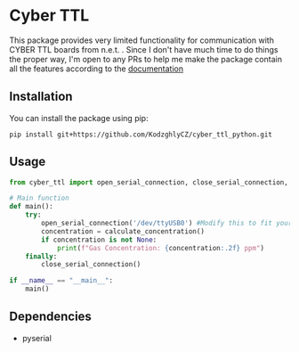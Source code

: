 # Cyber TTL 

This package provides very limited functionality for communication with CYBER TTL boards from n.e.t. . Since I don't have much time to do things the proper way, I'm open to any PRs to help me make the package contain all the features according to the [documentation](https://www.nenvitech.com/wp-content/uploads/2024/05/MT3741_CYBER_MODBUS_CUSTOMER_MANUAL_Rev.-19.pdf)

## Installation

You can install the package using pip:

```
pip install git+https://github.com/KodzghlyCZ/cyber_ttl_python.git
```

## Usage

```python
from cyber_ttl import open_serial_connection, close_serial_connection, calculate_concentration

# Main function
def main():
    try:
        open_serial_connection('/dev/ttyUSB0') #Modify this to fit your needs
        concentration = calculate_concentration()
        if concentration is not None:
            print(f"Gas Concentration: {concentration:.2f} ppm")
    finally:
        close_serial_connection()

if __name__ == "__main__":
    main()

```

## Dependencies

- pyserial
